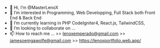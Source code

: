 - 👋 Hi, I’m @MasterLenoX
- 👀 I’m interested in Programming, Web Developping, Full Stack both Front End & Back End 
- 🌱 I’m currently learning in PHP CodeIgniter4, React.js, TailwindCSS, 
- 💞️ I’m looking to collaborate on ...
- 📫 How to reach me ...
      >> lenoxemperado@gmail.com
      >> jamesoemgawolfe@gmail.com
      >> https://lenoxportfolio.web.app/
  
<!---
MasterLenoX/MasterLenoX is a ✨ special ✨ repository because its `README.md` (this file) appears on your GitHub profile.
You can click the Preview link to take a look at your changes.
--->

